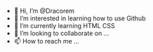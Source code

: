 - 👋 Hi, I’m @Dracorem
- 👀 I’m interested in learning how to use Github
- 🌱 I’m currently learning HTML CSS
- 💞️ I’m looking to collaborate on ...
- 📫 How to reach me ...

<!---
Dracorem/Dracorem is a ✨ special ✨ repository because its `README.md` (this file) appears on your GitHub profile.
You can click the Preview link to take a look at your changes.
--->
